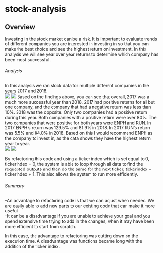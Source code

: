 # stock-analysis
## Overview
Investing in the stock market can be a risk.  It is important to evaluate trends of different companies you are interested in investing in so that you can make the best choice and see the highest return on investment.  In this analysis we will see year over year returns to determine which company has been most successful.
###### Analysis
In this analysis we ran stock data for multiple different companies in the years 2017 and 2018.  
![](/Resources/Capture1.png)
![](/Resources/Capture2.png)
Based on the findings above, you can see that overall, 2017 was a much more successful year than 2018.  2017 had positive returns for all but one company, and the company that had a negative return was less than 10%.  2018 was the opposite.  Only two companies had a positive return during this year.  Both companies with a positive return were over 80%.  The two companies that were positive for both years were ENPH and RUN.  In 2017 ENPH’s return was 129.5% and 81.9% in 2018.  In 2017 RUN’s return was 5.5% and 84.0% in 2018.  Based on this I would recommend ENPH as the company to invest in, as the data shows they have the highest return year to year.  
![](/Resources/2017.png)
![](/Resources/2018.png)

By refactoring this code and using a ticker index which is set equal to 0, tickerindex = 0, the system is able to loop through all data to find the requested outputs and then do the same for the next ticker, tickerindex = tickerindex + 1.  This also allows the system to run more efficiently.
###### Summary
 -An advantage to refactoring code is that we can adjust when needed.  We are easily able to add new parts to our existing code that can make it more useful.  
 -It can be a disadvantage if you are unable to achieve your goal and you spend extensive time trying to add in the changes, when it may have been more efficient to start from scratch.  
 
 In this case, the advantage to refactoring was cutting down on the execution time.  A disadvantage was functions became long with the addition of the ticker index.
